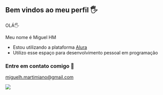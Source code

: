 ## Bem vindos ao meu perfil 🖐️
OLÁ🖐️

Meu nome é Miguel HM

- Estou utilizando a plataforma [Alura](https://www.alura.com.br)
- Utilizo esse espaço para desenvolvimento pessoal em programação


### Entre em contato comigo 📧
miguelh.martimiano@gmail.com


![](https://media1.tenor.com/m/tVrkM5XhW-EAAAAd/flick-esfand.gif)
